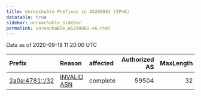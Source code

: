 ```yaml
---
title: Unreachable Prefixes in AS208861 (IPv6)
datatable: true
sidebar: unreachable_sidebar
permalink: unreachable_AS208861-v6.html
---
```


Data as of 2020-09-18 11:20:00 UTC


<div class="datatable-begin"></div>

| Prefix                                                 | Reason                                                                                                 | affected   |   Authorized AS |   MaxLength | Anchor                                         |   unreachable /48s |
|:-------------------------------------------------------|:-------------------------------------------------------------------------------------------------------|:-----------|----------------:|------------:|:-----------------------------------------------|-------------------:|
| [2a0a:4781::/32](https://stat.ripe.net/2a0a:4781::/32) | [INVALID ASN](https://rpki-validator.ripe.net/announcement-preview?asn=AS208861&prefix=2a0a:4781::/32) | complete   |           59504 |          32 | [RIPE](unreachable_RIPE_NCC_RPKI_Root-v6.html) |              65536 |

<div class="datatable-end"></div>